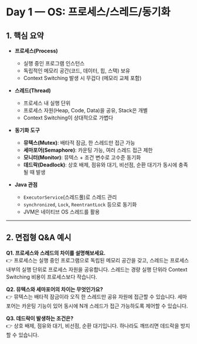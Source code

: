 # Day 1 — OS: 프로세스/스레드/동기화

## 1. 핵심 요약
- **프로세스(Process)**
  - 실행 중인 프로그램 인스턴스
  - 독립적인 메모리 공간(코드, 데이터, 힙, 스택) 보유
  - Context Switching 발생 시 무겁다 (메모리 교체 포함)

- **스레드(Thread)**
  - 프로세스 내 실행 단위
  - 프로세스 자원(Heap, Code, Data)을 공유, Stack은 개별
  - Context Switching이 상대적으로 가볍다

- **동기화 도구**
  - **뮤텍스(Mutex)**: 배타적 잠금, 한 스레드만 접근 가능
  - **세마포어(Semaphore)**: 카운팅 가능, 여러 스레드 접근 제한
  - **모니터(Monitor)**: 뮤텍스 + 조건 변수로 고수준 동기화
  - **데드락(Deadlock)**: 상호 배제, 점유와 대기, 비선점, 순환 대기가 동시에 충족될 때 발생

- **Java 관점**
  - `ExecutorService`(스레드풀)로 스레드 관리
  - `synchronized`, `Lock`, `ReentrantLock` 등으로 동기화
  - JVM은 네이티브 OS 스레드를 활용

---

## 2. 면접형 Q&A 예시

**Q1. 프로세스와 스레드의 차이를 설명해보세요.**  
👉 프로세스는 실행 중인 프로그램으로 독립된 메모리 공간을 갖고, 스레드는 프로세스 내부의 실행 단위로 프로세스 자원을 공유합니다. 스레드는 경량 실행 단위라 Context Switching 비용이 프로세스보다 작습니다.  

**Q2. 뮤텍스와 세마포어의 차이는 무엇인가요?**  
👉 뮤텍스는 배타적 잠금이라 오직 한 스레드만 공유 자원에 접근할 수 있습니다. 세마포어는 카운팅 기능이 있어 동시에 N개 스레드가 접근 가능하도록 제어할 수 있습니다.  

**Q3. 데드락이 발생하는 조건은?**  
👉 상호 배제, 점유와 대기, 비선점, 순환 대기입니다. 하나라도 깨뜨리면 데드락을 방지할 수 있습니다.  

